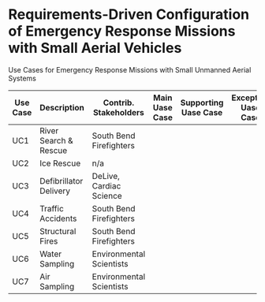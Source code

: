 # Requirements-Driven Configuration of Emergency Response Missions with Small Aerial Vehicles
Use Cases for Emergency Response Missions with Small Unmanned Aerial Systems


| Use Case      | Description                 | Contrib. Stakeholders              | Main Uase Case  | Supporting Uase Case  | Exception Uase Case  |
| ------------- |-------------                    | -----                              |            -----|                  -----|                 -----|   
| UC1           | River Search & Rescue           | South Bend Firefighters |
| UC2           |Ice Rescue                       |   n/a |
| UC3           |  Defibrillator Delivery         |    DeLive, Cardiac Science |
| UC4           |Traffic Accidents                |    South Bend Firefighters |
| UC5           | Structural Fires                |    South Bend Firefighters |
| UC6           | Water Sampling                  |    Environmental Scientists |
| UC7           | Air Sampling                    |    Environmental Scientists |
